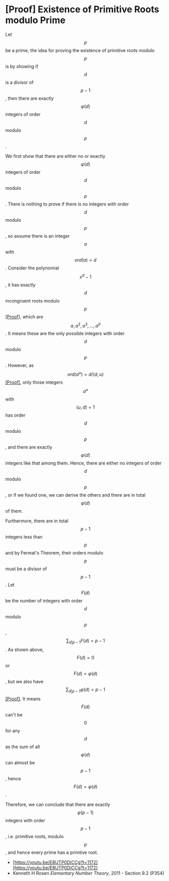 # \[Proof] Existence of Primitive Roots modulo Prime

Let $$p$$ be a prime, the idea for proving the existence of primitive roots modulo $$p$$ is by showing if $$d$$ is a divisor of $$p - 1$$, then there are exactly $$\varphi(d)$$ integers of order $$d$$ modulo $$p$$.

We first show that there are either no or exactly $$\varphi(d)$$ integers of order $$d$$ modulo $$p$$. There is nothing to prove if there is no integers with order $$d$$ modulo $$p$$, so assume there is an integer $$a$$ with $$ord(a) = d$$. Consider the polynomial $$x^d - 1$$, it has exactly $$d$$ incongruent roots modulo $$p$$ [\[Proof\]](proof-lagranges-theorem.md), which are $$a, a^2, a^3, ..., a^d$$. It means these are the only possible integers with order $$d$$ modulo $$p$$. However, as $$ord(a^u) = d / (d, u)$$ [\[Proof\]](proof-order-of-powers-of-a-modulo-m.md), only those integers $$a^u$$ with $$(u, d) = 1$$ has order $$d$$ modulo $$p$$, and there are exactly $$\varphi(d)$$ integers like that among them. Hence, there are either no integers of order $$d$$ modulo $$p$$, or if we found one, we can derive the others and there are in total $$\varphi(d)$$ of them.

Furthermore, there are in total $$p - 1$$ integers less than $$p$$ and by Fermat's Theorem, their orders modulo $$p$$ must be a divisor of $$p - 1$$. Let $$F(d)$$ be the number of integers with order $$d$$ modulo $$p$$, $$\sum_{d | p - 1}F(d) = p - 1$$. As shown above, $$F(d) = 0$$ or $$F(d) = \varphi(d)$$, but we also have $$\sum_{d | p - 1} \varphi(d) = p - 1$$ [\[Proof\]](proof-sum-of-phi-of-all-divisors-n.md). It means $$F(d)$$ can't be $$0$$ for any $$d$$ as the sum of all $$\varphi(d)$$ can almost be $$p - 1$$, hence $$F(d) = \varphi(d)$$.

Therefore, we can conclude that there are exactly $$\varphi(p - 1)$$ integers with order $$p - 1$$, i.e. primitive roots, modulo $$p$$, and hence every prime has a primtive root.

* [https://youtu.be/E8UTP0DiCCg?t=1172](https://youtu.be/E8UTP0DiCCg?t=1172)
* Kenneth H Rosen _Elementary Number Theory_, 2011 - Section 9.2 (P354)
